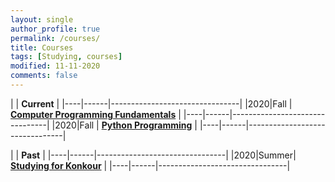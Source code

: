 ```yaml
---
layout: single
author_profile: true
permalink: /courses/
title: Courses
tags: [Studying, courses]
modified: 11-11-2020
comments: false
---
```



|           | **Current**                    |
|----|------|--------------------------------|
|2020|Fall  | **<a href="">Computer Programming Fundamentals</a>**         |
|----|------|--------------------------------|
|2020|Fall  | **<a href="/ds98/">Python Programming</a>** |
|----|------|--------------------------------|

|           | **Past**                       |
|----|------|--------------------------------|
|2020|Summer| **<a href="/ad97/">Studying for Konkour</a>**         |
|----|------|--------------------------------|